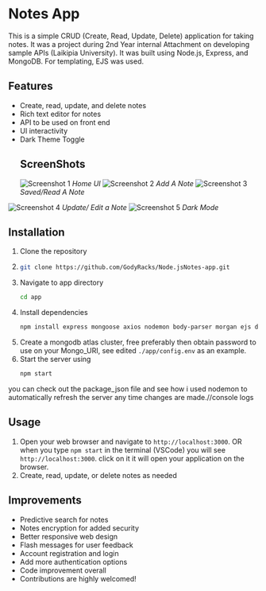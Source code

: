 # Notes App

This is a simple CRUD (Create, Read, Update, Delete) application for taking notes. It was a project during 2nd Year internal Attachment on developing sample APIs (Laikipia University). It was built using Node.js, Express, and MongoDB. For templating, EJS was used.

## Features

- Create, read, update, and delete notes
- Rich text editor for notes
- API to be used on front end
- UI interactivity
- Dark Theme Toggle
  ## ScreenShots
  ![Screenshot 1](./screenshots/Screenshot0.png)
*Home UI*
 ![Screenshot 2](./screenshots/Screenshot1.png)
  *Add A Note*
 ![Screenshot 3](./screenshots/Screenshot3.png)
  *Saved/Read A Note*

 ![Screenshot 4](./screenshots/Screenshot5.png)
*Update/ Edit a Note*
 ![Screenshot 5](./screenshots/Screenshot6.png)
*Dark Mode*

## Installation

1. Clone the repository
2. ```bash
   git clone https://github.com/GodyRacks/Node.jsNotes-app.git
3. Navigate to app directory
   ```bash
   cd app
4. Install dependencies
   ```bash
   npm install express mongoose axios nodemon body-parser morgan ejs dotenv
5. Create a mongodb atlas cluster, free preferably then obtain password to use on your Mongo_URI, see edited `./app/config.env` as an example.
6. Start the server using
   ```bash
   npm start
you can check out the package_json file and see how i used nodemon to automatically refresh the server any time changes are made.//console logs

## Usage

1. Open your web browser and navigate to `http://localhost:3000`. OR when you type `npm start` in the terminal (VSCode) you will see `http://localhost:3000`. click on it it will open your application on the browser.
2. Create, read, update, or delete notes as needed

## Improvements
- Predictive search for notes
- Notes encryption for added security
- Better responsive web design
-  Flash messages for user feedback
- Account registration and login
- Add more authentication options
- Code improvement overall
- Contributions are highly welcomed!

